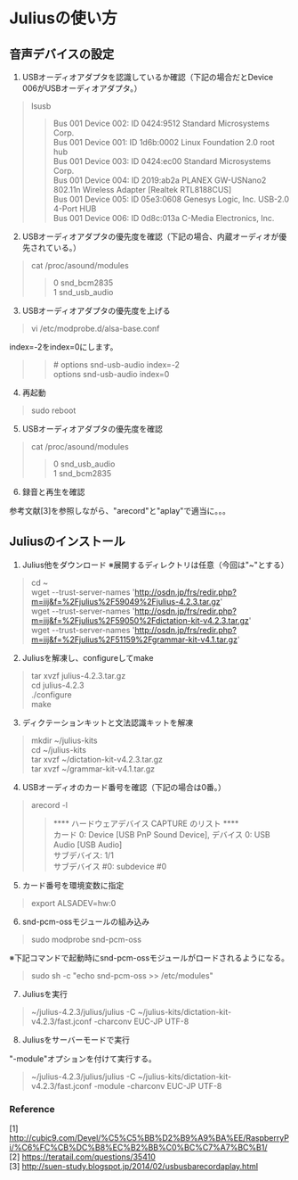 # Juliusの使い方

## 音声デバイスの設定

1. USBオーディオアダプタを認識しているか確認（下記の場合だとDevice 006がUSBオーディオアダプタ。）

> lsusb
>> Bus 001 Device 002: ID 0424:9512 Standard Microsystems Corp.  
Bus 001 Device 001: ID 1d6b:0002 Linux Foundation 2.0 root hub  
Bus 001 Device 003: ID 0424:ec00 Standard Microsystems Corp.  
Bus 001 Device 004: ID 2019:ab2a PLANEX GW-USNano2 802.11n Wireless Adapter [Realtek RTL8188CUS]  
Bus 001 Device 005: ID 05e3:0608 Genesys Logic, Inc. USB-2.0 4-Port HUB  
Bus 001 Device 006: ID 0d8c:013a C-Media Electronics, Inc.  


2. USBオーディオアダプタの優先度を確認（下記の場合、内蔵オーディオが優先されている。）

> cat /proc/asound/modules
>> 0 snd_bcm2835  
1 snd_usb_audio

3. USBオーディオアダプタの優先度を上げる

> vi /etc/modprobe.d/alsa-base.conf  

index=-2をindex=0にします。  

>> \# options snd-usb-audio index=-2  
options snd-usb-audio index=0

4. 再起動
> sudo reboot

5. USBオーディオアダプタの優先度を確認

> cat /proc/asound/modules
>> 0 snd_usb_audio  
1 snd_bcm2835


6. 録音と再生を確認

参考文献[3]を参照しながら、"arecord"と"aplay"で適当に。。。

## Juliusのインストール

1. Julius他をダウンロード
※展開するディレクトリは任意（今回は"~"とする）
> cd ~  
wget --trust-server-names 'http://osdn.jp/frs/redir.php?m=iij&f=%2Fjulius%2F59049%2Fjulius-4.2.3.tar.gz'  
wget --trust-server-names 'http://osdn.jp/frs/redir.php?m=iij&f=%2Fjulius%2F59050%2Fdictation-kit-v4.2.3.tar.gz'  
wget --trust-server-names 'http://osdn.jp/frs/redir.php?m=iij&f=%2Fjulius%2F51159%2Fgrammar-kit-v4.1.tar.gz'

2. Juliusを解凍し、configureしてmake

> tar xvzf julius-4.2.3.tar.gz  
cd julius-4.2.3  
./configure  
make

3. ディクテーションキットと文法認識キットを解凍

> mkdir ~/julius-kits  
cd ~/julius-kits  
tar xvzf ~/dictation-kit-v4.2.3.tar.gz  
tar xvzf ~/grammar-kit-v4.1.tar.gz

4. USBオーディオのカード番号を確認（下記の場合は0番。）

> arecord -l
>> \*\*\*\* ハードウェアデバイス CAPTURE のリスト \*\*\*\*  
カード 0: Device [USB PnP Sound Device], デバイス 0: USB Audio [USB Audio]  
  サブデバイス: 1/1  
  サブデバイス #0: subdevice #0

5. カード番号を環境変数に指定

> export ALSADEV=hw:0

6. snd-pcm-ossモジュールの組み込み

> sudo modprobe snd-pcm-oss

※下記コマンドで起動時にsnd-pcm-ossモジュールがロードされるようになる。
> sudo sh -c "echo snd-pcm-oss >> /etc/modules"


7. Juliusを実行
> ~/julius-4.2.3/julius/julius -C ~/julius-kits/dictation-kit-v4.2.3/fast.jconf -charconv EUC-JP UTF-8

8. Juliusをサーバーモードで実行  

"-module"オプションを付けて実行する。
> ~/julius-4.2.3/julius/julius -C ~/julius-kits/dictation-kit-v4.2.3/fast.jconf -module -charconv EUC-JP UTF-8

### Reference
[1] http://cubic9.com/Devel/%C5%C5%BB%D2%B9%A9%BA%EE/RaspberryPi/%C6%FC%CB%DC%B8%EC%B2%BB%C0%BC%C7%A7%BC%B1/  
[2] https://teratail.com/questions/35410  
[3] http://suen-study.blogspot.jp/2014/02/usbusbarecordaplay.html  

